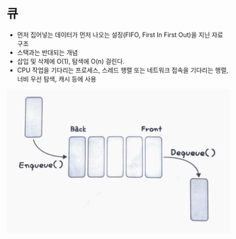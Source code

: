 __큐__
===
- 먼저 집어넣는 데이터가 먼저 나오는 설징(FIFO, First In First Out)을 지닌 자료 구조
- 스택과는 반대되는 개념
- 삽입 및 삭제에 O(1), 탐색에 O(n) 걸린다.
- CPU 작업을 기다리는 프로세스, 스레드 행렬 또는 네트워크 접속을 기다리는 행렬, 너비 우선 탐색, 캐시 등에 사용

![큐](img/큐.png)